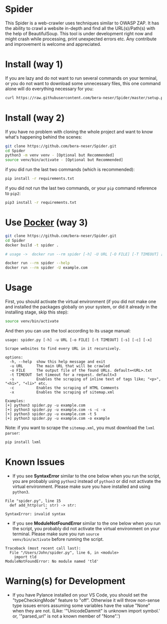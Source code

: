 # Spider

This Spider is a web-crawler uses techniques similar to OWASP ZAP. It has the ability to crawl a website in-depth and find all the URL(s)/Path(s) with the help of BeautifulSoup. This tool is under development right now and might crash while processing, print unexpected errors etc. Any contribute and improvement is welcome and appreciated.


Install (way 1)
===============
If you are lazy and do not want to run several commands on your terminal, or you do not want to download some unnecessary files, this one command alone will do everything necessary for you:
```sh
curl https://raw.githubusercontent.com/bera-neser/Spider/master/setup.py | python3
```

Install (way 2)
===============
If you have no problem with cloning the whole project and want to know what's happening behind the scenes:
```sh
git clone https://github.com/bera-neser/Spider.git
cd Spider
python3 -m venv venv - [Optional but Recommended]
source venv/bin/activate - [Optional but Recommended]
```

if you did run the last two commands (which is recommended):
```sh
pip install -r requirements.txt
```

if you did not run the last two commands, or your <code>pip</code> command reference to <code>pip2</code>:
```sh
pip3 install -r requirements.txt
```

Use [Docker](https://docs.docker.com/get-docker/) (way 3)
===============
```sh
git clone https://github.com/bera-neser/Spider.git
cd Spider
docker build -t spider .

# usage ->  docker run --rm spider [-h] -U URL [-O FILE] [-T TIMEOUT] [-S] [-C]

docker run --rm spider --help
docker run --rm spider -U example.com

```


Usage
=====
First, you should activate the virtual environment (if you did not make one and installed the packages globally on your system, or did it already in the installing stage, skip this step):
```sh
source venv/bin/activate
```

And then you can use the tool according to its usage manual:
```
usage: spider.py [-h] -u URL [-o FILE] [-t TIMEOUT] [-s] [-c] [-x]

Scrape websites to find every URL in it recursively.

options:
  -h, --help  show this help message and exit
  -u URL      The main URL that will be crawled
  -o FILE     The output file of the found URLs. default=<URL>.txt
  -t TIMEOUT  Set timeout for a request. default=3
  -s          Enables the scraping of inline text of tags like; "<p>", "<h1>", "<li>" etc.
  -c          Enables the scraping of HTML Comments
  -x          Enables the scraping of sitemap.xml

Examples:
[+] python3 spider.py -u example.com
[+] python3 spider.py -u example.com -s -c -x
[+] python3 spider.py -u example.com -t 5
[+] python3 spider.py -u example.com -o example
```

Note: if you want to scrape the <code>sitemap.xml</code>, you must download the <code>lxml parser</code>:
```sh
pip install lxml
```

Known Issues
==========================
* If you see <b>SyntaxError</b> similar to the one below when you run the script, you are probably using <code>python2</code> instead of <code>python3</code> or did not activate the virtual environment. Please make sure you have installed and using <code>python3</code>.
```
File "spider.py", line 15
  def add_http(url: str) -> str:
                  ^
SyntaxError: invalid syntax
```

* If you see <b>ModuleNotFoundError</b> similar to the one below when you run the script, you probably did not activate the virtual environment on your terminal. Please make sure you run <code>source venv/bin/activate</code> before running the script.
```
Traceback (most recent call last):
  File "/Users/John/spider.py", line 6, in <module>
    import tld
ModuleNotFoundError: No module named 'tld'
```

Warning(s) for Development
==========================
* If you have Pylance installed on your VS Code, you should set the "typeCheckingMode" feature to "off". Otherwise it will throw non-sense type issues errors assuming some variables have the value "None" when they are not. (Like: '"UnicodeDammit" is unknown import symbol.' or, '"parsed_url" is not a known member of "None".')

